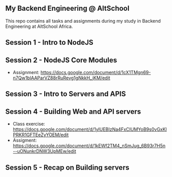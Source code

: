 ## My Backend Engineering @ AltSchool

This repo contains all tasks and assignments during my study in Backend Engineering at AltSchool Africa.

## Session 1 - Intro to NodeJS

## Session 2 - NodeJS Core Modules
- Assignment: https://docs.google.com/document/d/1cX1TMgn69-n7Qw1blAAParVZ88rRuRevg1gNkkH_jKM/edit
## Session 3 - Intro to Servers and APIS

## Session 4 - Building Web and API servers
  - Class exercise: https://docs.google.com/document/d/1ylUEBIzNa4FxCIUMYoB9s0vGxKlPRKR1GFTEeZyYOEM/edit
  - Assigment: https://docs.google.com/document/d/1kEWf2TM4_nSmJug_6B93r7H5n--uONunkrDNW3UpMEw/edit

##  Session 5 - Recap on Building servers
